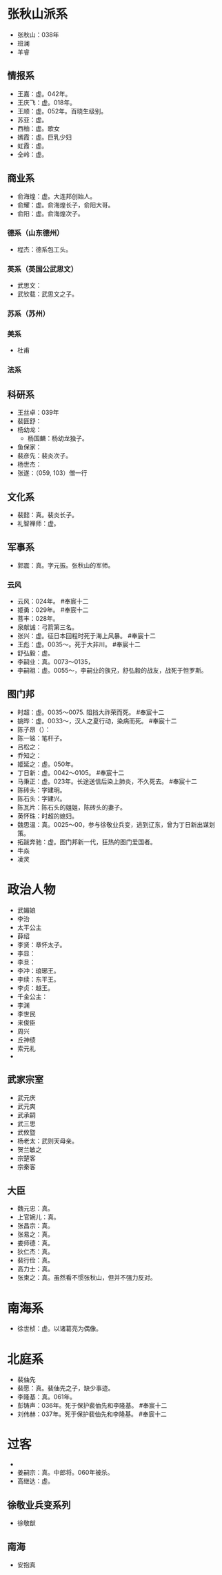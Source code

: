# 张秋山派系

+ 张秋山：038年
+ 班澜
+ 羊睿

## 情报系

+ 王嘉：虚。042年。
+ 王庆飞：虚。018年。
+ 王顺：虚。052年。百晓生级别。
+ 苏亚：虚。
+ 西柚：虚。歌女
+ 嫣霞：虚。巨乳少妇
+ 虹霞：虚。
+ 仝岭：虚。

## 商业系

+ 俞海煌：虚。大连邦创始人。
+ 俞耀：虚。俞海煌长子，俞阳大哥。
+ 俞阳：虚。俞海煌次子。

### 德系（山东德州）

+ 程杰：德系包工头。

### 英系（英国公武思文）

+ 武思文：
+ 武钦载：武思文之子。

### 苏系（苏州）

### 美系

+ 杜甫

### 法系

## 科研系

+ 王丝卓：039年
+ 裴匪舒：
+ 杨幼龙：
	- 杨国麟：杨幼龙独子。
+ 鱼保家：
+ 裴彦先：裴炎次子。
+ 杨世杰：
+ 张遂：（059, 103）僧一行

## 文化系

+ 裴懿：真。裴炎长子。
+ 礼智禅师：虚。

## 军事系

+ 郭震：真。字元振。张秋山的军师。

### 云风

+ 云风：024年。 #奉宸十二
+ 姬勇：029年。 #奉宸十二
+ 菩丰：028年。
+ 泉献诚：弓箭第三名。
+ 张兴：虚。征日本回程时死于海上风暴。 #奉宸十二
+ 王彪：虚。0035～。死于大非川。 #奉宸十二
+ 舒弘毅：虚。
+ 李嗣业：真。0073～0135，
+ 李嗣祖：虚。0055～，李嗣业的族兄，舒弘毅的战友，战死于怛罗斯。

## 图门邦

+ 时超：虚。0035～0075. 阻挡大祚荣而死。 #奉宸十二 
+ 姚晔：虚。0033～，汉人之夏行动，染病而死。 #奉宸十二
+ 陈子昂（）：
+ 陈一铭：笔杆子。
+ 吕松之：
+ 乔知之：
+ 姬延之：虚。050年。
+ 丁日新：虚。0042～0105。 #奉宸十二
+ 马秉正：虚。023年。长途送信后染上肺炎，不久死去。 #奉宸十二
+ 陈砖头：字建明。
+ 陈石头：字建兴。
+ 陈瓦片：陈石头的姐姐，陈砖头的妻子。
+ 英怀珠：时超的媳妇。
+ 魏思温：真。0025～00，参与徐敬业兵变，逃到辽东，曾为丁日新出谋划策。
+ 拓跋奔驰：虚。图门邦新一代，狂热的图门爱国者。
+ 牛焱
+ 凌灵

# 政治人物

+ 武媚娘
+ 李治
+ 太平公主
+ 薛绍
+ 李贤：章怀太子。
+ 李显：
+ 李旦：
+ 李冲：琅琊王。
+ 李续：东平王。
+ 李贞：越王。
+ 千金公主：
+ 李渊
+ 李世民
+ 来俊臣
+ 周兴
+ 丘神绩
+ 索元礼
+ 

## 武家宗室

+ 武元庆
+ 武元爽
+ 武承嗣
+ 武三思
+ 武攸暨
+ 杨老太：武则天母亲。
+ 贺兰敏之
+ 宗楚客
+ 宗秦客

## 大臣

+ 魏元忠：真。
+ 上官婉儿：真。
+ 张昌宗：真。
+ 张易之：真。
+ 娄师德：真。
+ 狄仁杰：真。
+ 裴行俭：真。
+ 高力士：真。
+ 张柬之：真。虽然看不惯张秋山，但并不强力反对。

# 南海系

+ 徐世桢：虚。以诸葛亮为偶像。

# 北庭系

+ 裴伷先
+ 裴愿：真。裴伷先之子，缺少事迹。
+ 李隆基：真。061年。
+ 彭铸声：036年。死于保护裴伷先和李隆基。 #奉宸十二
+ 刘伟赫：037年。死于保护裴伷先和李隆基。 #奉宸十二

# 过客

+ 
+ 姜嗣宗：真。中郎将。060年被杀。
+ 高继达：虚。

## 徐敬业兵变系列

+ 徐敬猷

## 南海

+ 安抱真